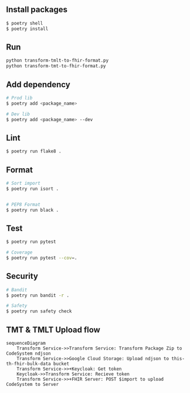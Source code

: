 ## Install packages
```bash
$ poetry shell
$ poetry install
```

## Run
```bash
python transform-tmlt-to-fhir-format.py
python transform-tmt-to-fhir-format.py
```

## Add dependency
```bash
# Prod lib
$ poetry add <package_name>

# Dev lib
$ poetry add <package_name> --dev
```

## Lint
```bash 
$ poetry run flake8 .
```

## Format
```bash
# Sort import
$ poetry run isort .


# PEP8 Format
$ poetry run black .
```

## Test
```bash
$ poetry run pytest

# Coverage
$ poetry run pytest --cov=.
```

## Security
```bash
# Bandit
$ poetry run bandit -r .

# Safety
$ poetry run safety check
```

## TMT & TMLT Upload flow
```mermaid
sequenceDiagram
    Transform Service->>Transform Service: Transform Package Zip to CodeSystem ndjson
    Transform Service->>Google Cloud Storage: Upload ndjson to this-th-fhir-bulk-data bucket
    Transform Service->>+Keycloak: Get token
    Keycloak->>Transform Service: Recieve token
    Transform Service->>+FHIR Server: POST $import to upload CodeSystem to Server
```
